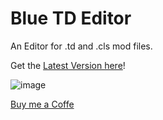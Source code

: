 # Blue TD Editor
 An Editor for .td and .cls mod files.

 Get the [Latest Version here](https://github.com/BlueMystical/Blue-TD-Editor/releases/latest/download/MysticalEditor.zip)!

 ![image](https://github.com/user-attachments/assets/8c86a4ec-8304-4d72-a449-b063915af946)

 [Buy me a Coffe](https://buymeacoffee.com/blue.mystic)

